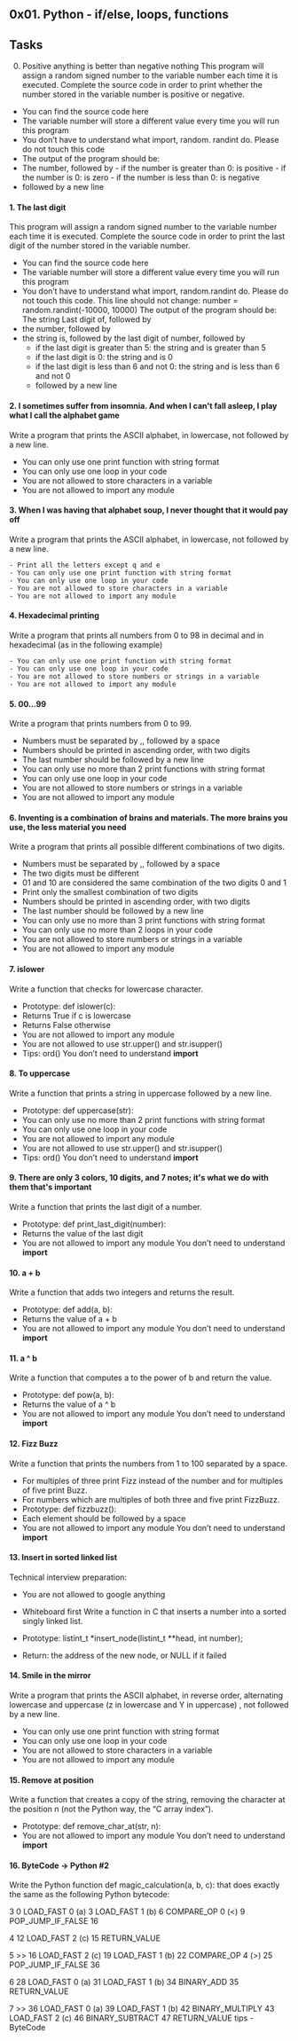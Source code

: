 ## 0x01. Python - if/else, loops, functions

## Tasks
0. Positive anything is better than negative nothing
This program will assign a random signed number to the variable number each time it is executed. Complete the source code in order to print whether the number stored in the variable number is positive or negative.

- You can find the source code here
- The variable number will store a different value every time you will run this program
- You don’t have to understand what import, random. randint do. Please do not touch this code
- The output of the program should be:
- The number, followed by
       - if the number is greater than 0: is positive
       - if the number is 0: is zero
       - if the number is less than 0: is negative
- followed by a new line

#### 1. The last digit
This program will assign a random signed number to the variable number each time it is executed. Complete the source code in order to print the last digit of the number stored in the variable number.

- You can find the source code here
- The variable number will store a different value every time you will run this program
- You don’t have to understand what import, random.randint do. Please do not touch this code. This line should not change: number = random.randint(-10000, 10000)
The output of the program should be:
The string Last digit of, followed by
- the number, followed by
- the string is, followed by the last digit of number, followed by
    - if the last digit is greater than 5: the string and is greater than 5
    - if the last digit is 0: the string and is 0
    - if the last digit is less than 6 and not 0: the string and is less than 6 and not 0
  - followed by a new line

#### 2. I sometimes suffer from insomnia. And when I can't fall asleep, I play what I call the alphabet game
Write a program that prints the ASCII alphabet, in lowercase, not followed by a new line.

   - You can only use one print function with string format
   - You can only use one loop in your code
   - You are not allowed to store characters in a variable
   - You are not allowed to import any module

#### 3. When I was having that alphabet soup, I never thought that it would pay off
Write a program that prints the ASCII alphabet, in lowercase, not followed by a new line.

    - Print all the letters except q and e
    - You can only use one print function with string format
    - You can only use one loop in your code
    - You are not allowed to store characters in a variable
    - You are not allowed to import any module

#### 4. Hexadecimal printing
Write a program that prints all numbers from 0 to 98 in decimal and in hexadecimal (as in the following example)

    - You can only use one print function with string format
    - You can only use one loop in your code
    - You are not allowed to store numbers or strings in a variable
    - You are not allowed to import any module

#### 5. 00...99
Write a program that prints numbers from 0 to 99.

  - Numbers must be separated by ,, followed by a space
  - Numbers should be printed in ascending order, with two digits
  - The last number should be followed by a new line
  - You can only use no more than 2 print functions with string format
  - You can only use one loop in your code
  - You are not allowed to store numbers or strings in a variable
  - You are not allowed to import any module

#### 6. Inventing is a combination of brains and materials. The more brains you use, the less material you need
Write a program that prints all possible different combinations of two digits.

- Numbers must be separated by ,, followed by a space
- The two digits must be different
- 01 and 10 are considered the same combination of the two digits 0 and 1
- Print only the smallest combination of two digits
- Numbers should be printed in ascending order, with two digits
- The last number should be followed by a new line
- You can only use no more than 3 print functions with string format
- You can only use no more than 2 loops in your code
- You are not allowed to store numbers or strings in a variable
- You are not allowed to import any module

#### 7. islower
Write a function that checks for lowercase character.

- Prototype: def islower(c):
- Returns True if c is lowercase
- Returns False otherwise
- You are not allowed to import any module
- You are not allowed to use str.upper() and str.isupper()
- Tips: ord()
You don’t need to understand __import__

#### 8. To uppercase
Write a function that prints a string in uppercase followed by a new line.

- Prototype: def uppercase(str):
- You can only use no more than 2 print functions with string format
- You can only use one loop in your code
- You are not allowed to import any module
- You are not allowed to use str.upper() and str.isupper()
- Tips: ord()
You don’t need to understand __import__

#### 9. There are only 3 colors, 10 digits, and 7 notes; it's what we do with them that's important
Write a function that prints the last digit of a number.

- Prototype: def print_last_digit(number):
- Returns the value of the last digit
- You are not allowed to import any module
You don’t need to understand __import__

#### 10. a + b
Write a function that adds two integers and returns the result.

- Prototype: def add(a, b):
- Returns the value of a + b
- You are not allowed to import any module
You don’t need to understand __import__

#### 11. a ^ b
Write a function that computes a to the power of b and return the value.

  - Prototype: def pow(a, b):
  - Returns the value of a ^ b
  - You are not allowed to import any module
You don’t need to understand __import__

#### 12. Fizz Buzz
Write a function that prints the numbers from 1 to 100 separated by a space.

  - For multiples of three print Fizz instead of the number and for multiples of five print Buzz.
  - For numbers which are multiples of both three and five print FizzBuzz.
  - Prototype: def fizzbuzz():
  - Each element should be followed by a space
  - You are not allowed to import any module
You don’t need to understand __import__

#### 13. Insert in sorted linked list
Technical interview preparation:

- You are not allowed to google anything
 - Whiteboard first
Write a function in C that inserts a number into a sorted singly linked list.

- Prototype: listint_t *insert_node(listint_t **head, int number);
- Return: the address of the new node, or NULL if it failed

#### 14. Smile in the mirror
Write a program that prints the ASCII alphabet, in reverse order, alternating lowercase and uppercase (z in lowercase and Y in uppercase) , not followed by a new line.

- You can only use one print function with string format
- You can only use one loop in your code
- You are not allowed to store characters in a variable
- You are not allowed to import any module

#### 15. Remove at position
Write a function that creates a copy of the string, removing the character at the position n (not the Python way, the “C array index”).

   - Prototype: def remove_char_at(str, n):
   - You are not allowed to import any module
You don’t need to understand __import__

#### 16. ByteCode -> Python #2
Write the Python function def magic_calculation(a, b, c): that does exactly the same as the following Python bytecode:

  3           0 LOAD_FAST                0 (a)
              3 LOAD_FAST                1 (b)
              6 COMPARE_OP               0 (<)
              9 POP_JUMP_IF_FALSE       16

  4          12 LOAD_FAST                2 (c)
             15 RETURN_VALUE

  5     >>   16 LOAD_FAST                2 (c)
             19 LOAD_FAST                1 (b)
             22 COMPARE_OP               4 (>)
             25 POP_JUMP_IF_FALSE       36

  6          28 LOAD_FAST                0 (a)
             31 LOAD_FAST                1 (b)
             34 BINARY_ADD
             35 RETURN_VALUE

  7     >>   36 LOAD_FAST                0 (a)
             39 LOAD_FAST                1 (b)
             42 BINARY_MULTIPLY
             43 LOAD_FAST                2 (c)
             46 BINARY_SUBTRACT
             47 RETURN_VALUE
tips - ByteCode

